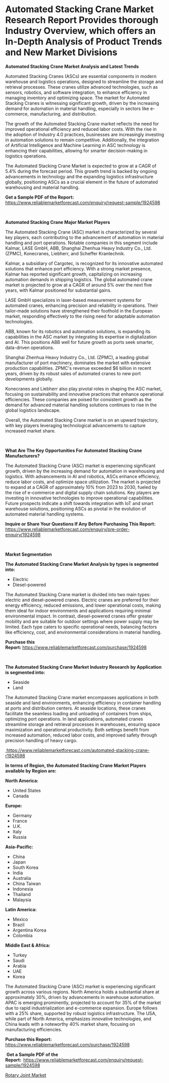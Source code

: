<p><h1>Automated Stacking Crane Market Research Report Provides thorough Industry Overview, which offers an In-Depth Analysis of Product Trends and New Market Divisions</h1></p><p><strong>Automated Stacking Crane Market Analysis and Latest Trends</strong></p>
<p><p>Automated Stacking Cranes (ASCs) are essential components in modern warehouse and logistics operations, designed to streamline the storage and retrieval processes. These cranes utilize advanced technologies, such as sensors, robotics, and software integration, to enhance efficiency in managing inventory and optimizing space. The market for Automated Stacking Cranes is witnessing significant growth, driven by the increasing demand for automation in material handling, especially in sectors like e-commerce, manufacturing, and distribution.</p><p>The growth of the Automated Stacking Crane market reflects the need for improved operational efficiency and reduced labor costs. With the rise in the adoption of Industry 4.0 practices, businesses are increasingly investing in automation solutions to remain competitive. Additionally, the integration of Artificial Intelligence and Machine Learning in ASC technology is enhancing their capabilities, allowing for smarter decision-making in logistics operations.</p><p>The Automated Stacking Crane Market is expected to grow at a CAGR of 5.4% during the forecast period. This growth trend is backed by ongoing advancements in technology and the expanding logistics infrastructure globally, positioning ASCs as a crucial element in the future of automated warehousing and material handling.</p></p>
<p><strong>Get a Sample PDF of the Report:&nbsp;</strong> <a href="https://www.reliablemarketforecast.com/enquiry/request-sample/1924598?utm_campaign=3282&utm_medium=2&utm_source=Github&utm_content=ia&utm_term=28032025&utm_id=automated-stacking-crane">https://www.reliablemarketforecast.com/enquiry/request-sample/1924598</a></p>
<p>&nbsp;</p>
<p><strong>Automated Stacking Crane Major Market Players</strong></p>
<p><p>The Automated Stacking Crane (ASC) market is characterized by several key players, each contributing to the advancement of automation in material handling and port operations. Notable companies in this segment include Kalmar, LASE GmbH, ABB, Shanghai Zhenhua Heavy Industry Co., Ltd. (ZPMC), Konecranes, Liebherr, and Scheffer Krantechnik.</p><p>Kalmar, a subsidiary of Cargotec, is recognized for its innovative automated solutions that enhance port efficiency. With a strong market presence, Kalmar has reported significant growth, capitalizing on increasing automation demands in shipping logistics. The global automated crane market is projected to grow at a CAGR of around 5% over the next five years, with Kalmar positioned for substantial gains.</p><p>LASE GmbH specializes in laser-based measurement systems for automated cranes, enhancing precision and reliability in operations. Their tailor-made solutions have strengthened their foothold in the European market, responding effectively to the rising need for adaptable automation technologies.</p><p>ABB, known for its robotics and automation solutions, is expanding its capabilities in the ASC market by integrating its expertise in digitalization and AI. This positions ABB well for future growth as ports seek smarter, data-driven operations.</p><p>Shanghai Zhenhua Heavy Industry Co., Ltd. (ZPMC), a leading global manufacturer of port machinery, dominates the market with extensive production capabilities. ZPMC's revenue exceeded $6 billion in recent years, driven by its robust sales of automated cranes to new port developments globally.</p><p>Konecranes and Liebherr also play pivotal roles in shaping the ASC market, focusing on sustainability and innovative practices that enhance operational efficiencies. These companies are poised for consistent growth as the demand for advanced material handling solutions continues to rise in the global logistics landscape. </p><p>Overall, the Automated Stacking Crane market is on an upward trajectory, with key players leveraging technological advancements to capture increased market share.</p></p>
<p>&nbsp;</p>
<p><strong>What Are The Key Opportunities For Automated Stacking Crane Manufacturers?</strong></p>
<p><p>The Automated Stacking Crane (ASC) market is experiencing significant growth, driven by the increasing demand for automation in warehousing and logistics. With advancements in AI and robotics, ASCs enhance efficiency, reduce labor costs, and optimize space utilization. The market is projected to expand at a CAGR of approximately 10% from 2023 to 2030, fueled by the rise of e-commerce and digital supply chain solutions. Key players are investing in innovative technologies to improve operational capabilities. Future prospects indicate a shift towards integration with IoT and smart warehouse solutions, positioning ASCs as pivotal in the evolution of automated material handling systems.</p></p>
<p><strong>Inquire or Share Your Questions If Any Before Purchasing This Report:</strong> <a href="https://www.reliablemarketforecast.com/enquiry/pre-order-enquiry/1924598?utm_campaign=3282&utm_medium=2&utm_source=Github&utm_content=ia&utm_term=28032025&utm_id=automated-stacking-crane">https://www.reliablemarketforecast.com/enquiry/pre-order-enquiry/1924598</a></p>
<p>&nbsp;</p>
<p><strong>Market Segmentation</strong></p>
<p><strong>The Automated Stacking Crane Market Analysis by types is segmented into:</strong></p>
<p><ul><li>Electric</li><li>Diesel-powered</li></ul></p>
<p><p>The Automated Stacking Crane market is divided into two main types: electric and diesel-powered cranes. Electric cranes are preferred for their energy efficiency, reduced emissions, and lower operational costs, making them ideal for indoor environments and applications requiring minimal environmental impact. In contrast, diesel-powered cranes offer greater mobility and are suitable for outdoor settings where power supply may be limited. Each type caters to specific operational needs, balancing factors like efficiency, cost, and environmental considerations in material handling.</p></p>
<p><strong>Purchase this Report:&nbsp;</strong><a href="https://www.reliablemarketforecast.com/purchase/1924598?utm_campaign=3282&utm_medium=2&utm_source=Github&utm_content=ia&utm_term=28032025&utm_id=automated-stacking-crane">https://www.reliablemarketforecast.com/purchase/1924598</a></p>
<p>&nbsp;</p>
<p><strong>The Automated Stacking Crane Market Industry Research by Application is segmented into:</strong></p>
<p><ul><li>Seaside</li><li>Land</li></ul></p>
<p><p>The Automated Stacking Crane market encompasses applications in both seaside and land environments, enhancing efficiency in container handling at ports and distribution centers. At seaside locations, these cranes facilitate the seamless loading and unloading of containers from ships, optimizing port operations. In land applications, automated cranes streamline storage and retrieval processes in warehouses, ensuring space maximization and operational productivity. Both settings benefit from increased automation, reduced labor costs, and improved safety through precision handling of heavy cargo.</p></p>
<p><a href="https://www.reliablemarketforecast.com/automated-stacking-crane-r1924598?utm_campaign=3282&utm_medium=2&utm_source=Github&utm_content=ia&utm_term=28032025&utm_id=automated-stacking-crane">&nbsp;https://www.reliablemarketforecast.com/automated-stacking-crane-r1924598</a></p>
<p><strong>In terms of Region, the Automated Stacking Crane Market Players available by Region are:</strong></p>
<p>
    <p> <strong> North America: </strong>
        <ul>
            <li>United States</li>
            <li>Canada</li>
        </ul>
        </p> 
    <p> <strong> Europe: </strong>
        <ul>
            <li>Germany</li>
            <li>France</li>
            <li>U.K.</li>
            <li>Italy</li>
            <li>Russia</li>
        </ul>
        </p> 
    <p> <strong> Asia-Pacific: </strong>
        <ul>
            <li>China</li>
            <li>Japan</li>
            <li>South Korea</li>
            <li>India</li>
            <li>Australia</li>
            <li>China Taiwan</li>
            <li>Indonesia</li>
            <li>Thailand</li>
            <li>Malaysia</li>
        </ul>
        </p> 
    <p> <strong> Latin America: </strong>
        <ul>
            <li>Mexico</li>
            <li>Brazil</li>
            <li>Argentina Korea</li>
            <li>Colombia</li>
        </ul>
        </p> 
    <p> <strong> Middle East & Africa: </strong>
        <ul>
            <li>Turkey</li>
            <li>Saudi</li>
            <li>Arabia</li>
            <li>UAE</li>
            <li>Korea</li>
        </ul>
    </p>
    </p>
<p><p>The Automated Stacking Crane (ASC) market is experiencing significant growth across various regions. North America holds a substantial share at approximately 30%, driven by advancements in warehouse automation. APAC is emerging prominently, projected to account for 35% of the market due to rapid industrialization and e-commerce expansion. Europe follows with a 25% share, supported by robust logistics infrastructure. The USA, while part of North America, emphasizes innovative technologies, and China leads with a noteworthy 40% market share, focusing on manufacturing efficiencies.</p></p>
<p><strong>Purchase this Report: </strong><a href="https://www.reliablemarketforecast.com/purchase/1924598?utm_campaign=3282&utm_medium=2&utm_source=Github&utm_content=ia&utm_term=28032025&utm_id=automated-stacking-crane">https://www.reliablemarketforecast.com/purchase/1924598</a></p>
<p>&nbsp;<strong>Get a Sample PDF of the Report:&nbsp;&nbsp;</strong><a href="https://www.reliablemarketforecast.com/enquiry/request-sample/1924598?utm_campaign=3282&utm_medium=2&utm_source=Github&utm_content=ia&utm_term=28032025&utm_id=automated-stacking-crane">https://www.reliablemarketforecast.com/enquiry/request-sample/1924598</a></p>
<p><strong></strong></p>
<p><p><a href="https://github.com/krulicfidura/Market-Research-Report-List-1/blob/main/rotary-joint-market.md?utm_campaign=3282&utm_medium=2&utm_source=Github&utm_content=ia&utm_term=28032025&utm_id=automated-stacking-crane">Rotary Joint Market</a></p></p>